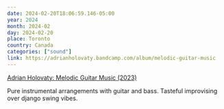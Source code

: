 ```yaml
---
date: 2024-02-20T18:06:59.146-05:00
year: 2024
month: 2024-02
day: 2024-02-20
place: Toronto
country: Canada
categories: ["sound"]
link: https://adrianholovaty.bandcamp.com/album/melodic-guitar-music
---
```

[Adrian Holovaty: Melodic Guitar Music (2023)](https://adrianholovaty.bandcamp.com/album/melodic-guitar-music)

Pure instrumental arrangements with guitar and bass. Tasteful improvising over django swing vibes.
